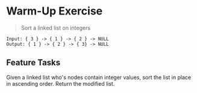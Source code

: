 # Warm-Up Exercise

> Sort a linked list on integers

```
Input: { 3 } -> { 1 } -> { 2 } -> NULL
Output: { 1 } -> { 2 } -> { 3} -> NULL

```

## Feature Tasks

Given a linked list who's nodes contain integer values, sort the list in place in ascending order. Return the modified list.

